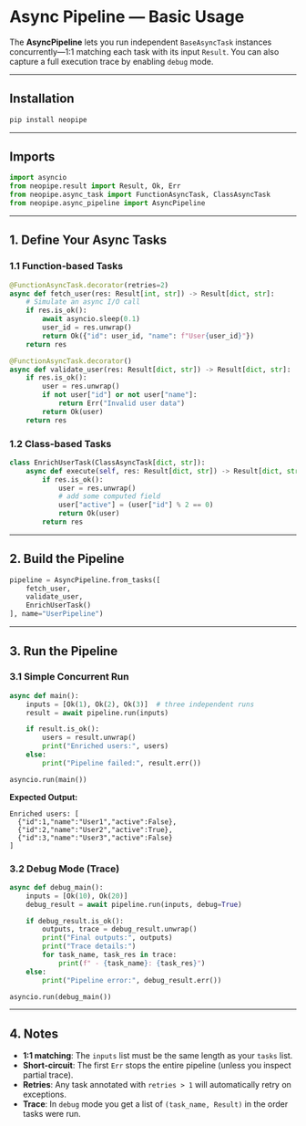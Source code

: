 # Async Pipeline — Basic Usage

The **AsyncPipeline** lets you run independent `BaseAsyncTask` instances concurrently—1:1 matching each task with its input `Result`. You can also capture a full execution trace by enabling `debug` mode.

---

## Installation

```bash
pip install neopipe
```

---

## Imports

```python
import asyncio
from neopipe.result import Result, Ok, Err
from neopipe.async_task import FunctionAsyncTask, ClassAsyncTask
from neopipe.async_pipeline import AsyncPipeline
```

---

## 1. Define Your Async Tasks

### 1.1 Function‑based Tasks

```python
@FunctionAsyncTask.decorator(retries=2)
async def fetch_user(res: Result[int, str]) -> Result[dict, str]:
    # Simulate an async I/O call
    if res.is_ok():
        await asyncio.sleep(0.1)
        user_id = res.unwrap()
        return Ok({"id": user_id, "name": f"User{user_id}"})
    return res
```

```python
@FunctionAsyncTask.decorator()
async def validate_user(res: Result[dict, str]) -> Result[dict, str]:
    if res.is_ok():
        user = res.unwrap()
        if not user["id"] or not user["name"]:
            return Err("Invalid user data")
        return Ok(user)
    return res
```

### 1.2 Class‑based Tasks

```python
class EnrichUserTask(ClassAsyncTask[dict, str]):
    async def execute(self, res: Result[dict, str]) -> Result[dict, str]:
        if res.is_ok():
            user = res.unwrap()
            # add some computed field
            user["active"] = (user["id"] % 2 == 0)
            return Ok(user)
        return res
```

---

## 2. Build the Pipeline

```python
pipeline = AsyncPipeline.from_tasks([
    fetch_user,
    validate_user,
    EnrichUserTask()
], name="UserPipeline")
```

---

## 3. Run the Pipeline

### 3.1 Simple Concurrent Run

```python
async def main():
    inputs = [Ok(1), Ok(2), Ok(3)]  # three independent runs
    result = await pipeline.run(inputs)

    if result.is_ok():
        users = result.unwrap()
        print("Enriched users:", users)
    else:
        print("Pipeline failed:", result.err())

asyncio.run(main())
```

**Expected Output:**

```
Enriched users: [
  {"id":1,"name":"User1","active":False},
  {"id":2,"name":"User2","active":True},
  {"id":3,"name":"User3","active":False}
]
```

### 3.2 Debug Mode (Trace)

```python
async def debug_main():
    inputs = [Ok(10), Ok(20)]
    debug_result = await pipeline.run(inputs, debug=True)

    if debug_result.is_ok():
        outputs, trace = debug_result.unwrap()
        print("Final outputs:", outputs)
        print("Trace details:")
        for task_name, task_res in trace:
            print(f" - {task_name}: {task_res}")
    else:
        print("Pipeline error:", debug_result.err())

asyncio.run(debug_main())
```

---

## 4. Notes

- **1:1 matching**: The `inputs` list must be the same length as your `tasks` list.  
- **Short‑circuit**: The first `Err` stops the entire pipeline (unless you inspect partial trace).  
- **Retries**: Any task annotated with `retries > 1` will automatically retry on exceptions.  
- **Trace**: In `debug` mode you get a list of `(task_name, Result)` in the order tasks were run.

